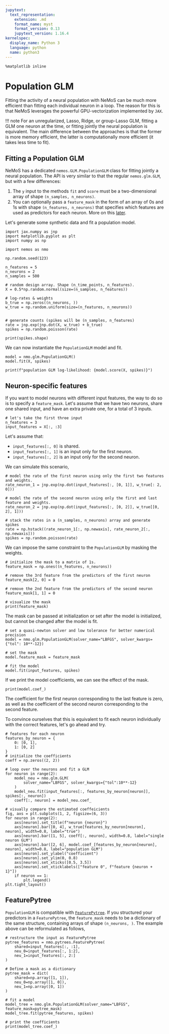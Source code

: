 ```yaml
---
jupytext:
  text_representation:
    extension: .md
    format_name: myst
    format_version: 0.13
    jupytext_version: 1.16.4
kernelspec:
  display_name: Python 3
  language: python
  name: python3
---
```


```{code-cell} ipython3
%matplotlib inline
```


# Population GLM

Fitting the activity of a neural population with NeMoS can be much more efficient than fitting each individual
neuron in a loop. The reason for this is that NeMoS leverages the powerful GPU-vectorization implemented by `JAX`.


!!! note
    For an unregularized, Lasso, Ridge, or group-Lasso GLM, fitting a GLM one neuron at the time, or fitting jointly
    the neural population is equivalent. The main difference between the approaches is that the former is more
    memory efficient, the latter is computationally more efficient (it takes less time to fit).

## Fitting a Population GLM

NeMoS has a dedicated `nemos.GLM.PopulationGLM` class for fitting jointly a neural population. The API
 is very similar to that the regular `nemos.glm.GLM`, but with a few differences:

 1. The `y` input to the methods `fit` and `score` must be a two-dimensional array of shape `(n_samples, n_neurons)`.
 2. You can optionally pass a `feature_mask` in the form of an array of 0s and 1s with shape `(n_features, n_neurons)`
 that specifies which features are used as predictors for each neuron. More on this [later](#neuron-specific-features).

Let's generate some synthetic data and fit a population model.

```{code-cell} ipython3
import jax.numpy as jnp
import matplotlib.pyplot as plt
import numpy as np

import nemos as nmo

np.random.seed(123)

n_features = 5
n_neurons = 2
n_samples = 500

# random design array. Shape (n_time_points, n_features).
X = 0.5*np.random.normal(size=(n_samples, n_features))

# log-rates & weights
b_true = np.zeros((n_neurons, ))
w_true = np.random.uniform(size=(n_features, n_neurons))


# generate counts (spikes will be (n_samples, n_features)
rate = jnp.exp(jnp.dot(X, w_true) + b_true)
spikes = np.random.poisson(rate)

print(spikes.shape)
```

We can now instantiate the `PopulationGLM` model and  fit.


```{code-cell} ipython3
model = nmo.glm.PopulationGLM()
model.fit(X, spikes)

print(f"population GLM log-likelihood: {model.score(X, spikes)}")
```

## Neuron-specific features
If you want to model neurons with different input features, the way to do so is to specify a `feature_mask`.
Let's assume that we have two neurons, share one shared input, and have an extra private one, for a total of
3 inputs.


```{code-cell} ipython3
# let's take the first three input
n_features = 3
input_features = X[:, :3]
```

Let's assume that:

  - `input_features[:, 0]` is shared.
  - `input_features[:, 1]` is an input only for the first neuron.
  - `input_features[:, 2]` is an input only for the second neuron.

We can simulate this scenario,


```{code-cell} ipython3
# model the rate of the first neuron using only the first two features and weights.
rate_neuron_1 = jnp.exp(np.dot(input_features[:, [0, 1]], w_true[: 2, 0]))

# model the rate of the second neuron using only the first and last feature and weights.
rate_neuron_2 = jnp.exp(np.dot(input_features[:, [0, 2]], w_true[[0, 2], 1]))

# stack the rates in a (n_samples, n_neurons) array and generate spikes
rate = np.hstack((rate_neuron_1[:, np.newaxis], rate_neuron_2[:, np.newaxis]))
spikes = np.random.poisson(rate)
```

We can impose the same constraint to the `PopulationGLM` by masking the weights.


```{code-cell} ipython3
# initialize the mask to a matrix of 1s.
feature_mask = np.ones((n_features, n_neurons))

# remove the 3rd feature from the predictors of the first neuron
feature_mask[2, 0] = 0

# remove the 2nd feature from the predictors of the second neuron
feature_mask[1, 1] = 0

# visualize the mask
print(feature_mask)
```

The mask can be passed at initialization or set after the model is initialized, but cannot be changed
after the model is fit.


```{code-cell} ipython3
# set a quasi-newton solver and low tolerance for better numerical precision
model = nmo.glm.PopulationGLM(solver_name="LBFGS", solver_kwargs={"tol": 10**-12})

# set the mask
model.feature_mask = feature_mask

# fit the model
model.fit(input_features, spikes)
```

If we print the model coefficients, we can see the effect of the mask.


```{code-cell} ipython3
print(model.coef_)
```

The coefficient for the first neuron corresponding to the last feature is zero, as well as
the coefficient of the second neuron corresponding to the second feature.

To convince ourselves that this is equivalent to fit each neuron individually with the correct features,
let's go ahead and try.


```{code-cell} ipython3
# features for each neuron
features_by_neuron = {
    0: [0, 1],
    1: [0, 2]
}
# initialize the coefficients
coeff = np.zeros((2, 2))

# loop over the neurons and fit a GLM
for neuron in range(2):
    model_neu = nmo.glm.GLM(
        solver_name="LBFGS", solver_kwargs={"tol":10**-12}
    )
    model_neu.fit(input_features[:, features_by_neuron[neuron]], spikes[:, neuron])
    coeff[:, neuron] = model_neu.coef_

# visually compare the estimated coeffeicients
fig, axs = plt.subplots(1, 2, figsize=(6, 3))
for neuron in range(2):
    axs[neuron].set_title(f"neuron {neuron}")
    axs[neuron].bar([0, 4], w_true[features_by_neuron[neuron], neuron], width=0.8, label="true")
    axs[neuron].bar([1, 5], coeff[:, neuron], width=0.8, label="single neuron GLM")
    axs[neuron].bar([2, 6], model.coef_[features_by_neuron[neuron], neuron], width=0.8, label="population GLM")
    axs[neuron].set_ylabel("coefficient")
    axs[neuron].set_ylim(0, 0.8)
    axs[neuron].set_xticks([0.5, 3.5])
    axs[neuron].set_xticklabels(["feature 0", f"feature {neuron + 1}"])
    if neuron == 1:
        plt.legend()
plt.tight_layout()
```

## FeaturePytree
`PopulationGLM` is compatible with [`FeaturePytree`](../plot_03_glm_pytree). If you structured your predictors
in a `FeaturePytree`, the `feature_mask` needs to be a dictionary of the same structure, containing arrays
of shape `(n_neurons, )`.
The example above can be reformulated as follows,


```{code-cell} ipython3
# restructure the input as FeaturePytree
pytree_features = nmo.pytrees.FeaturePytree(
    shared=input_features[:, :1],
    neu_0=input_features[:, 1:2],
    neu_1=input_features[:, 2:]
)

# Define a mask as a dictionary
pytree_mask = dict(
    shared=np.array([1, 1]),
    neu_0=np.array([1, 0]),
    neu_1=np.array([0, 1])
)

# fit a model
model_tree = nmo.glm.PopulationGLM(solver_name="LBFGS", feature_mask=pytree_mask)
model_tree.fit(pytree_features, spikes)

# print the coefficients
print(model_tree.coef_)
```
